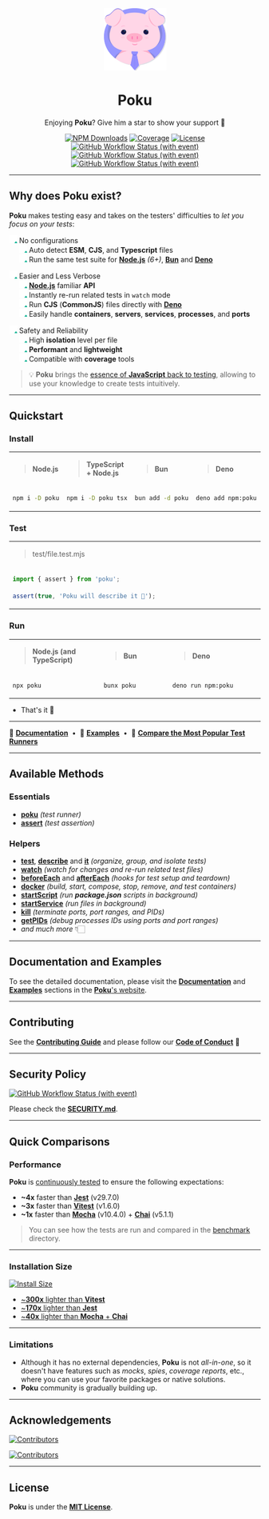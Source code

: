 [node-version-url]: https://github.com/nodejs/node
[bun-version-url]: https://github.com/oven-sh/bun
[deno-version-url]: https://github.com/denoland/deno
[typescript-url]: https://github.com/microsoft/TypeScript
[ci-linux-url]: https://github.com/wellwelwel/poku/actions/workflows/ci_coverage-linux.yml?query=branch%3Amain
[ci-linux-image]: https://img.shields.io/github/actions/workflow/status/wellwelwel/poku/ci_coverage-linux.yml?event=push&label=&branch=main&logo=ubuntu&logoColor=white
[ci-osx-url]: https://github.com/wellwelwel/poku/actions/workflows/ci_coverage-osx.yml?query=branch%3Amain
[ci-osx-image]: https://img.shields.io/github/actions/workflow/status/wellwelwel/poku/ci_coverage-osx.yml?event=push&label=&branch=main&logo=apple&logoColor=white
[ci-windows-url]: https://github.com/wellwelwel/poku/actions/workflows/ci_coverage-windows.yml?query=branch%3Amain
[ci-windows-image]: https://img.shields.io/github/actions/workflow/status/wellwelwel/poku/ci_coverage-windows.yml?event=push&label=&branch=main&logo=windows&logoColor=white
[ql-url]: https://github.com/wellwelwel/poku/actions/workflows/ci_codeql.yml?query=branch%3Amain
[ql-image]: https://img.shields.io/github/actions/workflow/status/wellwelwel/poku/ci_codeql.yml?event=push&label=&branch=main&logo=github&logoColor=white
[coverage-image]: https://img.shields.io/codecov/c/github/wellwelwel/poku
[coverage-url]: https://app.codecov.io/github/wellwelwel/poku
[downloads-image]: https://img.shields.io/npm/dt/poku.svg?logo=npm&logoColor=white&color=1e90ff
[downloads-url]: https://www.npmjs.com/package/poku
[license-url]: https://licenses.dev/npm/poku
[license-image]: https://licenses.dev/b/npm/poku

<div align="center">
<img width="125" height="125" alt="Logo" src="https://raw.githubusercontent.com/wellwelwel/poku/main/.github/assets/readme/poku.svg">

# Poku

Enjoying **Poku**? Give him a star to show your support 🌟

[![NPM Downloads][downloads-image]][downloads-url]
[![Coverage][coverage-image]][coverage-url]
[![License][license-image]][license-url]<br />
[![GitHub Workflow Status (with event)][ci-linux-image]][ci-linux-url]
[![GitHub Workflow Status (with event)][ci-osx-image]][ci-osx-url]
[![GitHub Workflow Status (with event)][ci-windows-image]][ci-windows-url]

</div>

---

## Why does Poku exist?

**Poku** makes testing easy and takes on the testers' difficulties to _let you focus on your tests_:

<img width="16" height="16" alt="check" src="https://raw.githubusercontent.com/wellwelwel/poku/main/.github/assets/readme/check.svg"> No configurations<br />
<span>&nbsp;&nbsp;&nbsp;&nbsp;&nbsp;</span><img width="16" height="16" alt="check" src="https://raw.githubusercontent.com/wellwelwel/poku/main/.github/assets/readme/check.svg"> Auto detect **ESM**, **CJS**, and **Typescript** files<br />
<span>&nbsp;&nbsp;&nbsp;&nbsp;&nbsp;</span><img width="16" height="16" alt="check" src="https://raw.githubusercontent.com/wellwelwel/poku/main/.github/assets/readme/check.svg"> Run the same test suite for [**Node.js**][node-version-url] _(6+)_, [**Bun**][bun-version-url] and [**Deno**][deno-version-url]<br />

<img width="16" height="16" alt="check" src="https://raw.githubusercontent.com/wellwelwel/poku/main/.github/assets/readme/check.svg"> Easier and Less Verbose<br />
<span>&nbsp;&nbsp;&nbsp;&nbsp;&nbsp;</span><img width="16" height="16" alt="check" src="https://raw.githubusercontent.com/wellwelwel/poku/main/.github/assets/readme/check.svg"> [**Node.js**][node-version-url] familiar **API**<br />
<span>&nbsp;&nbsp;&nbsp;&nbsp;&nbsp;</span><img width="16" height="16" alt="check" src="https://raw.githubusercontent.com/wellwelwel/poku/main/.github/assets/readme/check.svg"> Instantly re-run related tests in `watch` mode<br />
<span>&nbsp;&nbsp;&nbsp;&nbsp;&nbsp;</span><img width="16" height="16" alt="check" src="https://raw.githubusercontent.com/wellwelwel/poku/main/.github/assets/readme/check.svg"> Run **CJS** (**CommonJS**) files directly with [**Deno**][deno-version-url]<br />
<span>&nbsp;&nbsp;&nbsp;&nbsp;&nbsp;</span><img width="16" height="16" alt="check" src="https://raw.githubusercontent.com/wellwelwel/poku/main/.github/assets/readme/check.svg"> Easily handle **containers**, **servers**, **services**, **processes**, and **ports**<br />

<img width="16" height="16" alt="check" src="https://raw.githubusercontent.com/wellwelwel/poku/main/.github/assets/readme/check.svg"> Safety and Reliability<br />
<span>&nbsp;&nbsp;&nbsp;&nbsp;&nbsp;</span><img width="16" height="16" alt="check" src="https://raw.githubusercontent.com/wellwelwel/poku/main/.github/assets/readme/check.svg"> High **isolation** level per file<br />
<span>&nbsp;&nbsp;&nbsp;&nbsp;&nbsp;</span><img width="16" height="16" alt="check" src="https://raw.githubusercontent.com/wellwelwel/poku/main/.github/assets/readme/check.svg"> **Performant** and **lightweight**<br />
<span>&nbsp;&nbsp;&nbsp;&nbsp;&nbsp;</span><img width="16" height="16" alt="check" src="https://raw.githubusercontent.com/wellwelwel/poku/main/.github/assets/readme/check.svg"> Compatible with **coverage** tools

> 💡 **Poku** brings the [essence of **JavaScript** back to testing](https://poku.io/docs/philosophy), allowing to use your knowledge to create tests intuitively.

---

## Quickstart

### Install

<table>
<tr>
<td><blockquote><b>Node.js</b</blockquote></td>
<td><blockquote><b>TypeScript + Node.js</b</blockquote></td>
<td><blockquote><b>Bun</b</blockquote></td>
<td><blockquote><b>Deno</b</blockquote></td>
</tr>
<tr>
<td width="400">

```bash
npm i -D poku
```

</td>
<td width="400">

```bash
npm i -D poku tsx
```

</td>
<td width="400">

```bash
bun add -d poku
```

</td>
<td width="400">

```bash
deno add npm:poku
```

</td>
</tr>
</table>

### Test

<table>
<tr>
<td>
<blockquote>test/file.test.mjs</blockquote>
</td>
</tr>
<tr>
<td width="1200">

```ts
import { assert } from 'poku';

assert(true, 'Poku will describe it 🐷');
```

</td>
</tr>
</table>

### Run

<table>
<tr>
<td><blockquote><b>Node.js (and TypeScript)</b</blockquote></td>
<td><blockquote><b>Bun</b</blockquote></td>
<td><blockquote><b>Deno</b</blockquote></td>
</tr>
<tr>
<td width="400">

```bash
npx poku
```

</td>
<td width="400">

```bash
bunx poku
```

</td>
<td width="400">

```bash
deno run npm:poku
```

</td>
</tr>
</table>

- That's it 🎉

---

🐷 [**Documentation**](https://poku.io)<span>&nbsp;&nbsp;•&nbsp;&nbsp;</span>🧪 [**Examples**](https://poku.io/docs/category/examples)<span>&nbsp;&nbsp;•&nbsp;&nbsp;</span>🔬 [**Compare the Most Popular Test Runners**](https://poku.io/docs/comparing)

---

## Available Methods

### Essentials

- [**poku**](https://poku.io/docs/category/-poku) _(test runner)_
- [**assert**](https://poku.io/docs/documentation/assert) _(test assertion)_

### Helpers

- [**test**](https://poku.io/docs/documentation/helpers/test), [**describe**](https://poku.io/docs/documentation/helpers/describe) and [**it**](https://poku.io/docs/documentation/helpers/it) _(organize, group, and isolate tests)_
- [**watch**](https://poku.io/docs/documentation/poku/options/watch) _(watch for changes and re-run related test files)_
- [**beforeEach**](https://poku.io/docs/category/-before-and-after-each) and [**afterEach**](https://poku.io/docs/category/-before-and-after-each) _(hooks for test setup and teardown)_
- [**docker**](https://poku.io/docs/documentation/helpers/containers) _(build, start, compose, stop, remove, and test containers)_
- [**startScript**](https://poku.io/docs/documentation/helpers/startScript) _(run **package.json** scripts in background)_
- [**startService**](https://poku.io/docs/documentation/helpers/startService) _(run files in background)_
- [**kill**](https://poku.io/docs/documentation/helpers/processes/kill) _(terminate ports, port ranges, and PIDs)_
- [**getPIDs**](https://poku.io/docs/documentation/helpers/processes/get-pids) _(debug processes IDs using ports and port ranges)_
- _and much more_ 👇🏻

---

## Documentation and Examples

To see the detailed documentation, please visit the [**Documentation**](https://poku.io/docs/category/documentation) and [**Examples**](https://poku.io/docs/category/examples) sections in the [**Poku**'s website](https://poku.io).

---

## Contributing

See the [**Contributing Guide**](https://github.com/wellwelwel/poku/blob/main/CONTRIBUTING.md) and please follow our [**Code of Conduct**](https://github.com/wellwelwel/poku/blob/main/CODE_OF_CONDUCT.md) 🚀

---

## Security Policy

[![GitHub Workflow Status (with event)][ql-image]][ql-url]

Please check the [**SECURITY.md**](https://github.com/wellwelwel/poku/blob/main/SECURITY.md).

---

## Quick Comparisons

### Performance

**Poku** is [continuously tested](https://github.com/wellwelwel/poku/blob/main/.github/workflows/ci_benchmark.yml) to ensure the following expectations:

- **~4x** faster than [**Jest**](https://github.com/jestjs/jest) (v29.7.0)
- **~3x** faster than [**Vitest**](https://github.com/vitest-dev/vitest) (v1.6.0)
- **~1x** faster than [**Mocha**](https://github.com/mochajs/mocha) (v10.4.0) + [**Chai**](https://github.com/chaijs/chai) (v5.1.1)

> You can see how the tests are run and compared in the [benchmark](https://github.com/wellwelwel/poku/tree/main/benchmark) directory.

---

### Installation Size

[![Install Size](https://packagephobia.com/badge?p=poku)](https://pkg-size.dev/poku)

- [~**300x** lighter than **Vitest**](https://pkg-size.dev/vitest)
- [~**170x** lighter than **Jest**](https://pkg-size.dev/jest)
- [~**40x** lighter than **Mocha** + **Chai**](https://pkg-size.dev/mocha%20chai)

---

### Limitations

- Although it has no external dependencies, **Poku** is not _all-in-one_, so it doesn't have features such as _mocks_, _spies_, _coverage reports_, etc., where you can use your favorite packages or native solutions.
- **Poku** community is gradually building up.

---

## Acknowledgements

[![Contributors](https://img.shields.io/github/contributors/wellwelwel/poku)](https://github.com/wellwelwel/poku/graphs/contributors)

[![Contributors](https://opencollective.com/poku/contributors.svg?width=890&button=false)](https://github.com/wellwelwel/poku/graphs/contributors)

---

## License

**Poku** is under the [**MIT License**](https://github.com/wellwelwel/poku/blob/main/LICENSE).
